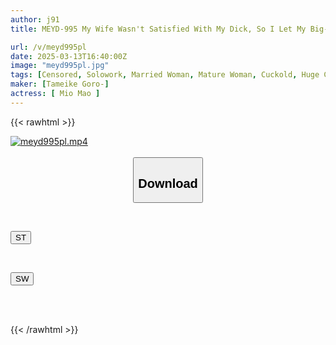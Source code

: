 ```yaml
---
author: j91
title: MEYD-995 My Wife Wasn't Satisfied With My Dick, So I Let My Big-dick Nephew Take Her! Super Sensitive Wife X Big-dick NTR Mio Mao

url: /v/meyd995pl
date: 2025-03-13T16:40:00Z
image: "meyd995pl.jpg"
tags: [Censored, Solowork, Married Woman, Mature Woman, Cuckold, Huge Cock	]
maker: [Tameike Goro-]
actress: [ Mio Mao ]
---
```



{{< rawhtml >}}

<div class="video" data-videoid="zwG6vqg1V4io40">
    <a href="javascript:;">
        <img src="/v/meyd995pl/meyd995pl.jpg" width="WIDTH" height="HEIGHT" alt="meyd995pl.mp4" loading="lazy">
    </a>
</div>

<script type="text/javascript" src="https://j91.asia/asset/on-demand-st.js"></script>

<br>
  <link rel="stylesheet" href="https://j91.asia/asset/bs5.css">
  
  <center>
  <button class="btn btn-primary" type="button" data-bs-toggle="collapse" data-bs-target=".multi-collapse" aria-expanded="false" aria-controls="multiCollapseExample1 multiCollapseExample2"><h2>Download</h2></button></center>
</p>
<div class="row">
  <div class="col">
    <div class="collapse multi-collapse" id="multiCollapseExample1">
      <div class="card card-body">
	      	      <br>
<div class="buttons">  
<p><a href="/v/meyd995pl/st.html" target="_blank"><button class="btn-hover color-3"><i class="fa fa-download"></i> ST</button></a></p></div>
    </div>
  </div>
</div>
  <div class="col">
    <div class="collapse multi-collapse" id="multiCollapseExample2">
      <div class="card card-body">
	      <br>
<div class="buttons">
<p><a href="/v/meyd995pl/sw.html" target="_blank"><button class="btn-hover color-2"><i class="fa fa-download"></i> SW</button></a></p></div>
<br><br>
      </div>
    </div>
  </div>
</div>

{{< /rawhtml >}}